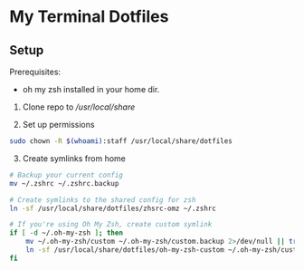 # My Terminal Dotfiles

## Setup 
Prerequisites:
- oh my zsh installed in your home dir. 

1. Clone repo to _/usr/local/share_

2. Set up permissions 

```bash
sudo chown -R $(whoami):staff /usr/local/share/dotfiles
```

3. Create symlinks from home

```bash
# Backup your current config
mv ~/.zshrc ~/.zshrc.backup

# Create symlinks to the shared config for zsh
ln -sf /usr/local/share/dotfiles/zhsrc-omz ~/.zshrc

# If you're using Oh My Zsh, create custom symlink
if [ -d ~/.oh-my-zsh ]; then
    mv ~/.oh-my-zsh/custom ~/.oh-my-zsh/custom.backup 2>/dev/null || true
    ln -sf /usr/local/share/dotfiles/oh-my-zsh-custom ~/.oh-my-zsh/custom
fi
```
